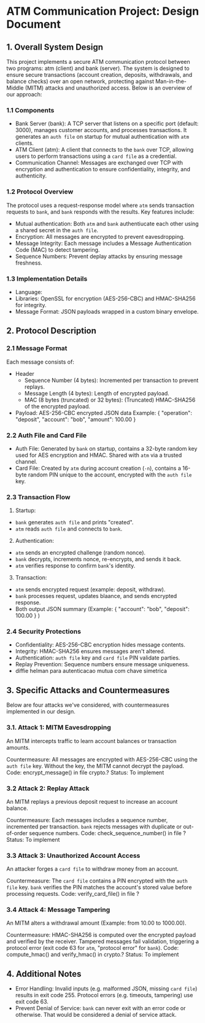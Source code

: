 # ATM Communication Project: Design Document

## 1. Overall System Design
This project implements a secure ATM communication protocol between two programs: atm (client) and bank (server). The system is designed to ensure secure transactions (account creation, deposits, withdrawals, and balance checks) over an open network, protecting against Man-in-the-Middle (MITM) attacks and unauthorized access. Below is an overview of our approach:

### 1.1 Components
- Bank Server (bank): A TCP server that listens on a specific port (default: 3000), manages customer accounts, and processes transactions. It generates an `auth file` on startup for mutual authentication with `atm` clients.
- ATM Client (atm): A client that connects to the `bank` over TCP, allowing users to perform transactions using a `card file` as a credential.
- Communication Channel: Messages are exchanged over TCP with encryption and authentication to ensure confidentiality, integrity, and authenticity.

### 1.2 Protocol Overview
The protocol uses a request-response model where `atm` sends transaction requests to `bank`, and `bank` responds with the results. Key features include:
- Mutual authentication: Both `atm` and `bank` authentiucate each other using a shared secret in the `auth file`.
- Encryption: All messages are encrypted to prevent eavesdropping.
- Message Integrity: Each message includes a Message Authentication Code (MAC) to detect tampering.
- Sequence Numbers: Prevent deplay attacks by ensuring message freshness.

### 1.3 Implementation Details
- Language:
- Libraries: OpenSSL for encryption (AES-256-CBC) and HMAC-SHA256 for integrity.
- Message Format: JSON payloads wrapped in a custom binary envelope.

## 2. Protocol Description
### 2.1 Message Format
Each message consists of:
- Header
	- Sequence Number (4 bytes): Incremented per transaction to prevent replays.
	- Message Length (4 bytes): Length of encrypted payload.
	- MAC (8 bytes (truncated) or 32 bytes): (Truncated) HMAC-SHA256 of the encrypted payload.
- Payload: AES-256-CBC encrypted JSON data
	Example: { "operation": "deposit", "account": "bob", "amount": 100.00 }

### 2.2 Auth File and Card File
- Auth File: Generated by `bank` on startup, contains a 32-byte random key used for AES encryption and HMAC. Shared with `atm` via a trusted channel.
- Card File: Created by `atm` during account creation (`-n`), contains a 16-byte random PIN unique to the account, encrypted with the `auth file` key.

### 2.3 Transaction Flow
1. Startup:
- `bank` generates `auth file` and prints "created".
- `atm` reads `auth file` and connects to `bank`.

2. Authentication:
- `atm` sends an encrypted challenge (random nonce).
- `bank` decrypts, increments nonce, re-encrypts, and sends it back.
- `atm` verifies response to confirm `bank`'s identity.

3. Transaction:
- `atm` sends encrypted request (example: deposit, withdraw).
- `bank` processes request, updates blaance, and sends encrypted response.
- Both output JSON summary (Example: { "account": "bob", "deposit": 100.00 } )

### 2.4 Security Protections
- Confidentiality: AES-256-CBC encryption hides message contents.
- Integrity: HMAC-SHA256 ensures messages aren't altered.
- Authentication: `auth file` key and `card file` PIN validate parties.
- Replay Prevention: Sequence numbers ensure message uniqueness.
- diffie helman para autenticacao mutua com chave simetrica
## 3. Specific Attacks and Countermeasures

Below are four attacks we've considered, with countermeasures implemented in our design.

### 3.1. Attack 1: MITM Eavesdropping
An MITM intercepts traffic to learn account balances or transaction amounts.

Countermeasure: All messages are encrypted with AES-256-CBC using the `auth file` key. Without the key, the MITM cannot decrypt the payload.
Code: encrypt_message() in file crypto.?
Status: To implement

### 3.2 Attack 2: Replay Attack
An MITM replays a previous deposit request to increase an account balance.

Countermeasure: Each messages includes a sequence number, incremented per transaction. `bank` rejects messages with duplicate or out-of-order sequence numbers.
Code: check_sequence_number() in file ?
Status: To implement

### 3.3 Attack 3: Unauthorized Account Access
An attacker forges a `card file` to withdraw money from an account.

Countermeasure: The `card file` contains a PIN encrypted with the `auth file` key. `bank` verifies the PIN matches the account's stored value before processing requests.
Code: verify_card_file() in file ?

### 3.4 Attack 4: Message Tampering
An MITM alters a withdrawal amount (Example: from 10.00 to 1000.00).

Countermeasure: HMAC-SHA256 is computed over the encrypted payload and verified by the receiver. Tampered messages fail validation, triggering a protocol error (exit code 63 for `atm`, "protocol error" for `bank`).
Code: compute_hmac() and verify_hmac() in crypto.?
Status: To implement

## 4. Additional Notes
- Error Handling: Invalid inputs (e.g. malformed JSON, missing `card file`) results in exit code 255. Protocol errors (e.g. timeouts, tampering) use exit code 63.
- Prevent Denial of Service: `bank` can never exit with an error code or otherwise. That would be considered a denial of service attack.




